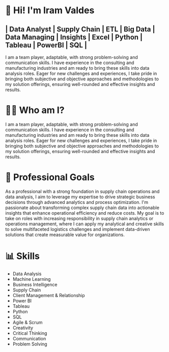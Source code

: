 # 👋 Hi! I'm Iram Valdes
## | Data Analyst | Supply Chain | ETL | Big Data | Data Managing | Insights | Excel | Python | Tableau | PowerBI | SQL |
I am a team player, adaptable, with strong problem-solving and communication skills. I have
experience in the consulting and manufacturing industries and am ready to bring these skills into data
analysis roles. Eager for new challenges and experiences, I take pride in bringing both subjective and
objective approaches and methodologies to my solution offerings, ensuring well-rounded and effective
insights and results.

# 🧑‍💻 Who am I?
I am a team player, adaptable, with strong problem-solving and communication skills. I have
experience in the consulting and manufacturing industries and am ready to bring these skills into data
analysis roles. Eager for new challenges and experiences, I take pride in bringing both subjective and
objective approaches and methodologies to my solution offerings, ensuring well-rounded and effective
insights and results.

# 💼 Professional Goals
As a professional with a strong foundation in supply chain operations and data analysis, I aim to leverage my expertise to drive strategic business decisions through advanced analytics and process optimization. I'm passionate about transforming complex supply chain data into actionable insights that enhance operational efficiency and reduce costs. My goal is to take on roles with increasing responsibility in supply chain analytics or operations management, where I can apply my analytical and creative skills to solve multifaceted logistics challenges and implement data-driven solutions that create measurable value for organizations.

# 📊 Skills
- Data Analysis
- Machine Learning
- Business Intelligence
- Supply Chain
- Client Management & Relationship
- Power BI
- Tableau
- Python
- SQL
- Agile & Scrum
- Creativity
- Critical Thinking
- Communication
- Problem Solving

